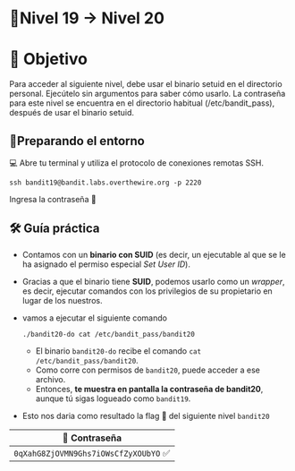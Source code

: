 # 🧩Nivel 19 → Nivel 20

# 🎯 Objetivo

Para acceder al siguiente nivel, debe usar el binario setuid en el directorio personal. Ejecútelo sin argumentos para saber cómo usarlo. 
La contraseña para este nivel se encuentra en el directorio habitual (/etc/bandit_pass), después de usar el binario setuid.

## 🧭Preparando el entorno

💻 Abre tu terminal y utiliza el protocolo de conexiones remotas SSH.

`ssh bandit19@bandit.labs.overthewire.org -p 2220`

Ingresa la contraseña 🚩

## 🛠️ Guía práctica

- Contamos con un **binario con SUID** (es decir, un ejecutable al que se le ha asignado el permiso especial *Set User ID*).
- Gracias a que el binario tiene **SUID**, podemos usarlo como un *wrapper*, es decir, ejecutar comandos con los privilegios de su propietario en lugar de los nuestros.
- vamos a ejecutar el siguiente comando
    
    `./bandit20-do cat /etc/bandit_pass/bandit20`
    
    - El binario `bandit20-do` recibe el comando `cat /etc/bandit_pass/bandit20`.
    - Como corre con permisos de `bandit20`, puede acceder a ese archivo.
    - Entonces, **te muestra en pantalla la contraseña de bandit20**, aunque tú sigas logueado como `bandit19`.
- Esto nos daria como resultado la flag 🚩 del siguiente nivel `bandit20`

<div align="center">

| 🔐 Contraseña |
|:-------------:|
| `0qXahG8ZjOVMN9Ghs7iOWsCfZyXOUbYO` ✅ |

</div>
